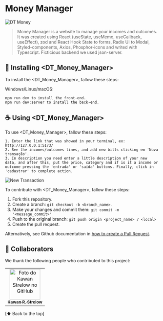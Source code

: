 # Money Manager

<img src="https://lh3.googleusercontent.com/Y4U4N3Uo12J-7LawyyWsb7xiVkkCli94pfY0S_iKLNqQmFL9IUdUjGJu2UI8JORAp_jYvIZFaKSUDlbdSKF0Ba1ZDzaoLefSZvZcBVsszsLrS3IAIsJ0AaIAIDGctl1X8LHbylF8oBJI-6D9dUsuXRGESLDsVSExQMeiNCxYg6d1tDl76t9WGvryozBB3n1rXgKVm1pxdoPewqUgxmO06iRAgpIH7Y4l-6xpLpsX7wLxy4fZNxN47OAVPogR3FAtRMAvyuENM1I9PXKQjlUw6fePWiseotma84d8KDl9AhS4rahrLOtZ1ATC3H6gQZiX3kaxHRPBQink2-h5mfVDIpYpIWAtLmgNcc_7Wmu-8bFizzux7kOUuOVhpQ5FGKt7f1Nps1Dt0KZ06WPdr9xbjGM98pdB1uuTErWiea6pCjoBDmEbWCSR5e6r55I9MQ3Z2soIBNrxxc9l7wp-gadvN2Zd0x0G9NlhisQberOqujSJfRISRssEXe_IQP4mxSMilrT7vQTs_0Jmjty6tyBlFBcnDT1ZKpaampHzQQ244umvlvOCc44u0tf6x9QvltJA9AxCVuNyDW-zyUEfWFpJ43-43pqPZEy34u7AnBpGb6qgWLtV06Qc2qg7wR6Pl4IoB8KHxvB7IE3mExmssL6ZUb4cUxdG79RvcuWEcR_bXInXLJ92JbvEMDplwd7JmeW9FWGJtvRfbS3CYSQ-K9aO-fPcH90Kdl5lXq4mHheGpgZzYXru9dUgKC_N8Z6KY0pOosUa52BbicVfgfQzVYrbztyIRFiq9Enveb4M-681jaIwvERLml2x3p31VcvGyb0vKnBw_XM0tROVA-Ml-PpmtNJkGc7_djc-oRlf3geXBQjSwxlmTvfb5GALJAVdHx63i6Kw2T13rDhpXot-9LOfTRWuHe2O5XJlmj2fq7D7VnrlOPf3BAE1vJPzz5zr8PQFUgNFtOmLk0lKLYg=w1784-h874-no?authuser=0" alt="DT Money">

> Money Manager is a website to manage your incomes and outcomes. It was created using React (useState, useMemo, useCallback, useEffect), zod and React Hook State to forms, Radix UI to Modal, Styled-components, Axios, Phosphor-icons and writed with Typescript. Ficticious backend we used json-server.

## 🚀 Installing <DT_Money_Manager>

To install the <DT_Money_Manager>, fallow these steps:

Windows/Linux/macOS:

```
npm run dev to install the front-end.
npm run dev:server to install the back-end.
```

## ☕ Using <DT_Money_Manager>

To use <DT_Money_Manager>, fallow these steps:

```
1. Enter the link that was showed in your terminal, ex: http://127.0.0.1:5173/
2. See the incomes/outcomes lines, and add new bills clicking em 'Nova transação'.
3. In description you need enter a little description of your new data, and after this, put the price, category and if is it a income or outcome pressing the 'entrada' or 'saída' buttons. Finally, click in 'cadastrar' to complete action.
```

<img src="https://lh3.googleusercontent.com/xGwU83B1Ff11xLp75PE_w_ihPoNiBc52qX1kncYGUPxMvFtEp6KQui78GsPuO5A2nsJNsvPmdLC8HjL1CQDQQdSgRrNmXvcQHONItM5FCIiked0hHu7lFMxACwvedjnX58OCX1QxnLGWySj0ejT_X4AP1RvsWI7x8IzGomXsaVaVfZ-XTd3mtyH-bALo3edAxSAdBApILGJe6MO6tHlcNU2VZbz3LHcFb6cZhvCctgEg5q-zubK1AgV7OQK5P_HMbRKjkVoHQZpHEhgy-F4JYTFO3dI067mO_HYmRafZs7iQ66_3YcnDB1xWTM9ImfAEVidH_ujohpYzjbJdE8o2kb3jAdk4U5OonjN0rT3oU_SzgZWtci6af507B_4h29-3ag6Lh383GoqF5ZYOW2OpOdf6BLw2gtjhw-ydoE4sSI2v3xG5enTVI0Mw-3di4lEaxl4wJYZwHyGC4li4akzUj6uiV1uNjwFbeZo63oqiMey0087lghCNga1JppCktBWuOTohTz4C93uCmKRGQPVbyWFzneOY6HgoimoXBFQaBseoXJikDJYVyGEAlRYqu1OoUfrCrsX0EKFP69CSSvJDIwDYM71Ki4a2_ZO6yQZ6KEdR2kFgZTTD4C45EBvnQiFECWj38tmbWg1DevOvA3E84FlRHN5T5AcDhlzJA7g_a_6VHkjZTqyhPRj3WMAj2VYih2cgFNiPlzFlwpeTIUTmJV8FoRc0Lie8rcCsC-A4eGsxafjRvpVPv5sJ8Piq5MzHIX4dSLjZftUUigAXdZmyu1qQk0lj6nFCe6_s6OHZoEj7lLSyy71AvoIEHt7JE3O78_w-IowFMGX1bDUwoIEhFeh2ddADIn8YAjp8UKX6t-cKs_8m_2S2rGAwJIwMvbfHGujAKMtGR5qkiv3weWuIcFe0h-2AKoNAT9azSlsJk5zTrIUNuYM4placv5L4gKfaQAzDvzPmyT64__0=w618-h610-no?authuser=0" alt="New Transaction">

To contribute with <DT_Money_Manager>, fallow these steps:

1. Fork this repository.
2. Create a branch: `git checkout -b <branch_name>`.
3. Make your changes and commit them: `git commit -m '<message_commit>'`
4. Push to the original branch: `git push origin <project_name> / <local>`
5. Create the pull request.

Alternatively, see Github documentation in [how to create a Pull Request](https://help.github.com/en/github/collaborating-with-issues-and-pull-requests/creating-a-pull-request).

## 🤝 Collaborators

We thank the following people who contributed to this project:

<table>
  <tr>
    <td align="center">
      <a href="#">
        <img src="https://github.com/kawanstrelow.png" width="100px;" alt="Foto do Kawan Strelow no GitHub"/><br>
        <sub>
          <b>Kawan R. Strelow</b>
        </sub>
      </a>
    </td>
    
  </tr>
</table>

[⬆ Back to the top]<br>
